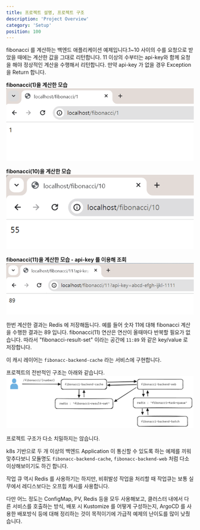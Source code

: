 ```yaml
---
title: 프로젝트 설명, 프로젝트 구조 
description: 'Project Overview'
category: 'Setup'
position: 100
---
```


fibonacci 를 계산하는 백엔드 애플리케이션 예제입니다.1\~10 사이의 수를 요청으로 받았을 때에는 계산한 값을 그대로 리턴합니다. 11 이상의 수부터는 api-key와 함께 요청을 해야 정상적인 계산을 수행해서 리턴합니다. 만약 api-key 가 없을 경우 Exception 을 Return 합니다.<br>

**fibonacci(1)을 계산한 모습**
<img src="https://raw.githubusercontent.com/chagchagchag/fibonacci-backend-docs/main/static/img/SCREENSHOT/2.png"/>
<br>

**fibonacci(10)을 계산한 모습**
<img src="https://raw.githubusercontent.com/chagchagchag/fibonacci-backend-docs/main/static/img/SCREENSHOT/3.png"/>
<br>

**fibonacci(11)을 계산한 모습 - api-key 를 이용해 조회**
<img src="https://raw.githubusercontent.com/chagchagchag/fibonacci-backend-docs/main/static/img/SCREENSHOT/4.png"/>
<br>

한번 계산한 결과는 Redis 에 저장해둡니다. 예를 들어 숫자 11에 대해 fibonacci 계산을 수행한 결과는 89 입니다. fibonacci(11) 연산은 연산이 올때마다 반복할 필요가 없습니다. 따라서 "fibonacci-result-set" 이라는 공간에 `11:89` 와 같은 key/value 로 저장합니다.<br>

이 캐시 레이어는 `fibonacc-backend-cache` 라는 서비스에 구현합니다.<br>

프로젝트의 전반적인 구조는 아래와 같습니다.
<img src="https://raw.githubusercontent.com/chagchagchag/fibonacci-backend-docs/main/static/img/100-PROJECT-OVERVIEW/1.png"/>
<br>

프로젝트 구조가 다소 치밀하지는 않습니다.<br>

k8s 기반으로 두 개 이상의 백엔드 Application 이 통신할 수 있도록 하는 예제를 끼워맞추다보니 모듈명도 `fibonacc-backend-cache`, `fibonacc-backend-web` 처럼 다소 이상해보이기도 하긴 합니다.<br>

작업 큐 역시 Redis 를 사용하기는 하지만, 비휘발성 작업을 처리할 때 작업큐는 보통 실무에서 레디스보다는 오프힙 캐시를 사용합니다.
<br>

다만 어느 정도는 ConfigMap, PV, Redis 등을 모두 사용해보고, 클러스터 내에서 다른 서비스를 호출하는 방식, 배포 시 Kustomize 를 어떻게 구성하는지, ArgoCD 를 사용한 배포방식 등에 대해 정리하는 것이 목적이기에 가급적 예제의 난이도를 많이 낮췄습니다.
<br>




